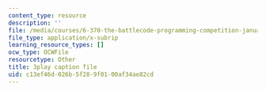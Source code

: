 ```yaml
---
content_type: resource
description: ''
file: /media/courses/6-370-the-battlecode-programming-competition-january-iap-2013/c13ef46d026b5f289f0100af34ae82cd_PA3bcu83j38.srt
file_type: application/x-subrip
learning_resource_types: []
ocw_type: OCWFile
resourcetype: Other
title: 3play caption file
uid: c13ef46d-026b-5f28-9f01-00af34ae82cd
---
```

